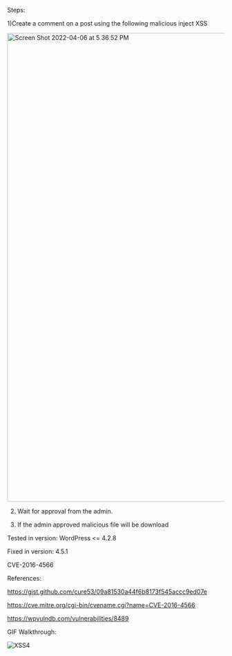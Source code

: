 

Steps:

1)Create a comment on a post using the following malicious inject XSS

<img width="1083" alt="Screen Shot 2022-04-06 at 5 36 52 PM" src="https://user-images.githubusercontent.com/78192383/162075671-60ebf6d5-0882-439a-85a2-0f108bb8f3ea.png">


2) Wait for approval from the admin.

3) If the admin approved malicious file will be download

Tested in version: WordPress <= 4.2.8

Fixed in version: 4.5.1

CVE-2016-4566

References:

https://gist.github.com/cure53/09a81530a44f6b8173f545accc9ed07e

https://cve.mitre.org/cgi-bin/cvename.cgi?name=CVE-2016-4566

https://wpvulndb.com/vulnerabilities/8489

GIF Walkthrough:

![XSS4](https://user-images.githubusercontent.com/78192383/162075448-9b892590-bccf-46a2-b8c3-3f8260fd5a67.gif)
